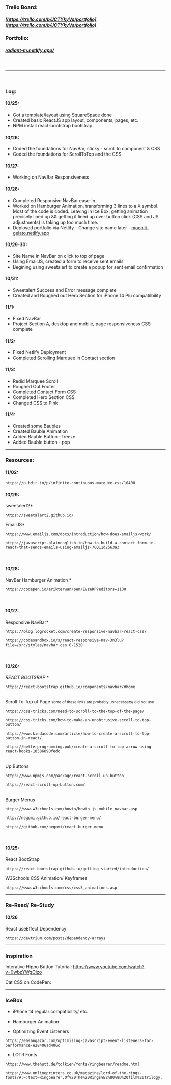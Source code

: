 
### Trello Board:
##### [https://trello.com/b/JCTYkyVs/portfolio](https://trello.com/b/JCTYkyVs/portfolio)

### Portfolio:
##### [radiant-m.netlify.app/](https://radiant-m.netlify.app/)

<br/>
<hr/>
<br/>




### Log:

#### 10/25:
- Got a template/layout using SquareSpace done
- Created basic ReactJS app layout, components, pages, etc.
- NPM install react-bootstrap bootstrap

#### 10/26:
- Coded the foundations for NavBar, sticky - scroll to component & CSS
- Coded the foundations for ScrollToTop and the CSS

#### 10/27:
- Working on NavBar Responsiveness

#### 10/28:
- Completed Responsive NavBar ease-in. 
- Worked on Hamburger Animation, transforming 3 lines to a X symbol. Most of the code is coded. Leaving in Ice Box, getting animation precisely lined up && getting it lined up over button click (CSS and JS adjustments) is taking up too much time.
- Deployed portfolio via Netlify - Change site name later - [moonlit-gelato.netlify.app](moonlit-gelato.netlify.app)

#### 10/29-30:
- Site Name in NavBar on click to top of page
- Using EmailJS, created a form to receive sent emails
- Begining using sweetalert to create a popup for sent email confirmation

#### 10/31:
- Sweetalert Success and Error message complete
- Created and Roughed out Hero Section for iPhone 14 Plu compatilbility

#### 11/1:
- Fixed NavBar
- Project Section A, desktop and mobile, page responsiveness CSS complete

#### 11/2:
- Fixed Netlify Deployment
- Completed Scrolling Marquee in Contact section

#### 11/3:
- Redid Marquee Scroll
- Roughed Out Footer
- Completed Contact Form CSS
- Completed Hero Section CSS
- Changed CSS to Pink

#### 11/4: 
- Created some Baubles
- Created Bauble Animation
- Added Bauble Button - freeze
- Added Bauble button - pop


<hr/>











### Resources:

#### 11/02:
```
https://p.bdir.in/p/infinite-continuous-marquee-css/10408
```


#### 10/29:
sweetalert2*
```
https://sweetalert2.github.io/
```

EmailJS*
```
https://www.emailjs.com/docs/introduction/how-does-emailjs-work/
```
```
https://javascript.plainenglish.io/how-to-build-a-contact-form-in-react-that-sends-emails-using-emailjs-70011d2563a3
```


<br/>

#### 10/28:
NavBar Hamburger Animation *
```
https://codepen.io/erikterwan/pen/EVzeRP?editors=1100
```


<br/>

#### 10/27:
Responsive NavBar*
```
https://blog.logrocket.com/create-responsive-navbar-react-css/
```
```
https://codesandbox.io/s/react-responsive-nav-3n3lu?file=/src/styles/navbar.css:0-1520
```


<br/>

#### 10/26:
<em> REACT BOOTSRAP *</em>
```
https://react-bootstrap.github.io/components/navbar/#home
```

<br/> Scroll To Top of Page
<small> some of these links are probably unnecessary/ did not use </small>
```
https://css-tricks.com/need-to-scroll-to-the-top-of-the-page/
```
```
https://css-tricks.com/how-to-make-an-unobtrusive-scroll-to-top-button/
```
```
https://www.kindacode.com/article/how-to-create-a-scroll-to-top-button-in-react/
```
```
https://betterprogramming.pub/create-a-scroll-to-top-arrow-using-react-hooks-18586890fedc
```

<br/> Up Buttons
```
https://www.npmjs.com/package/react-scroll-up-button
```
```
https://react-scroll-up-button.com/
```

<br/> Burger Menus
```
https://www.w3schools.com/howto/howto_js_mobile_navbar.asp
```
```
http://negomi.github.io/react-burger-menu/
```
```
https://github.com/negomi/react-burger-menu
```


<br/>

#### 10/25: 
React BootStrap 
```
https://react-bootstrap.github.io/getting-started/introduction/
```
W3Schools CSS Animation/ Keyframes
```
https://www.w3schools.com/css/css3_animations.asp
```





<hr/>

### Re-Read/ Re-Study
#### 10/26
React useEffect Dependency
```
https://devtrium.com/posts/dependency-arrays
```


<hr/>

### Inspiration
Interative Hippo Button Tutorial:
https://www.youtube.com/watch?v=0wbzYWgOIzo

Cat CSS on CodePen:



<hr/>

### IceBox
- iPhone 14 regular compatibility/ etc.

- Hamburger Animation

- Optimizing Event Listeners
```
https://ehsangazar.com/optimizing-javascript-event-listeners-for-performance-e28406ad406c
```

- LOTR Fonts
```
https://www.thehutt.de/tolkien/fonts/ringbearer/readme.html
```
```
https://www.onlineprinters.co.uk/magazine/lord-of-the-rings-fonts/#:~:text=Ringbearer,Of%20The%20Rings%E2%80%9D%20film%20trilogy.
```
